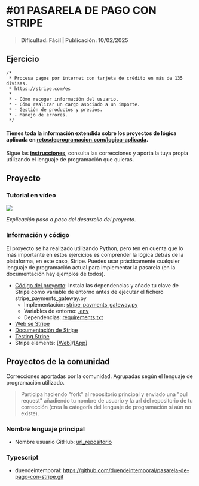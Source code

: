 # #01 PASARELA DE PAGO CON STRIPE
> #### Dificultad: Fácil | Publicación: 10/02/2025

## Ejercicio

```
/*
 * Procesa pagos por internet con tarjeta de crédito en más de 135 divisas.
 * https://stripe.com/es
 * 
 * - Cómo recoger información del usuario.
 * - Cómo realizar un cargo asociado a un importe.
 * - Gestión de productos y precios.
 * - Manejo de errores.
 */
```
#### Tienes toda la información extendida sobre los proyectos de lógica aplicada en **[retosdeprogramacion.com/logica-aplicada](https://retosdeprogramacion.com/logica-aplicada)**.

Sigue las **[instrucciones](../../README.md)**, consulta las correcciones y aporta la tuya propia utilizando el lenguaje de programación que quieras.

## Proyecto

### Tutorial en vídeo

<a href="https://youtu.be/gOWCCkUq2nc"><img src="http://i3.ytimg.com/vi/gOWCCkUq2nc/maxresdefault.jpg"/></a>

*Explicación paso a paso del desarrollo del proyecto.*

### Información y código

El proyecto se ha realizado utilizando Python, pero ten en cuenta que lo más importante en estos ejercicios es comprender la lógica detrás de la plataforma, en este caso, Stripe. Puedes usar prácticamente cualquier lenguaje de programación actual para implementar la pasarela (en la documentación hay ejemplos de todos).

* [Código del proyecto](./): Instala las dependencias y añade tu clave de Stripe como variable de entorno antes de ejecutar el fichero stripe_payments_gateway.py
	* Implementación: [stripe_payments_gateway.py](./stripe_payments_gateway.py)
	* Variables de entorno: [.env](./.env)
	* Dependencias: [requirements.txt](./requirements.txt)
* [Web se Stripe](https://stripe.com/es)
* [Documentación de Stripe](https://docs.stripe.com/get-started/development-environment)
* [Testing Stripe](https://docs.stripe.com/testing)
* Stripe elements: [[Web](https://docs.stripe.com/payments/elements)]/[[App](https://docs.stripe.com/payments/mobile)]


## Proyectos de la comunidad

Correcciones aportadas por la comunidad. Agrupadas según el lenguaje de programación utilizado.

> Participa haciendo "fork" al repositorio principal y enviado una "pull request" añadiendo tu nombre de usuario y la url del repositorio de tu corrección (crea la categoría del lenguaje de programación si aún no existe).

### Nombre lenguaje principal
* Nombre usuario GitHub: [url_repositorio](url_repositorio)


### Typescript
* duendeintemporal: https://github.com/duendeintemporal/pasarela-de-pago-con-stripe.git

